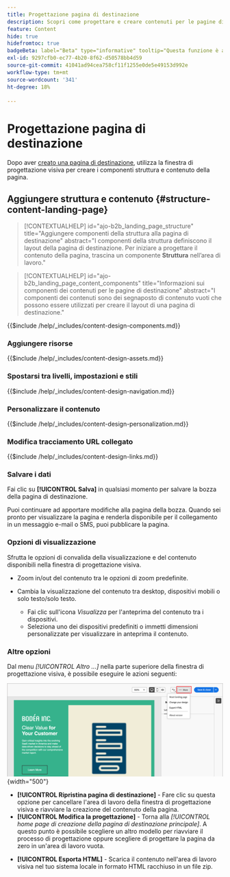 ```yaml
---
title: Progettazione pagina di destinazione
description: Scopri come progettare e creare contenuti per le pagine di destinazione che supportano percorsi di account e campagne.
feature: Content
hide: true
hidefromtoc: true
badgeBeta: label="Beta" type="informative" tooltip="Questa funzione è attualmente in versione beta limitata"
exl-id: 9297cfb0-ec77-4b20-8f62-d50578bb4d59
source-git-commit: 41041ad94cea758cf11f1255e0de5e49153d992e
workflow-type: tm+mt
source-wordcount: '341'
ht-degree: 18%

---
```


# Progettazione pagina di destinazione

Dopo aver [creato una pagina di destinazione](./landing-pages.md#create-a-landing-page), utilizza la finestra di progettazione visiva per creare i componenti struttura e contenuto della pagina.

## Aggiungere struttura e contenuto {#structure-content-landing-page}

>[!CONTEXTUALHELP]
>id="ajo-b2b_landing_page_structure"
>title="Aggiungere componenti della struttura alla pagina di destinazione"
>abstract="I componenti della struttura definiscono il layout della pagina di destinazione. Per iniziare a progettare il contenuto della pagina, trascina un componente **Struttura** nell’area di lavoro."

>[!CONTEXTUALHELP]
>id="ajo-b2b_landing_page_content_components"
>title="Informazioni sui componenti dei contenuti per le pagine di destinazione"
>abstract="I componenti dei contenuti sono dei segnaposto di contenuto vuoti che possono essere utilizzati per creare il layout di una pagina di destinazione."

{{$include /help/_includes/content-design-components.md}}

### Aggiungere risorse

{{$include /help/_includes/content-design-assets.md}}

### Spostarsi tra livelli, impostazioni e stili

{{$include /help/_includes/content-design-navigation.md}}

### Personalizzare il contenuto

{{$include /help/_includes/content-design-personalization.md}}

### Modifica tracciamento URL collegato

{{$include /help/_includes/content-design-links.md}}

### Salvare i dati

Fai clic su **[!UICONTROL Salva]** in qualsiasi momento per salvare la bozza della pagina di destinazione.

Puoi continuare ad apportare modifiche alla pagina della bozza. Quando sei pronto per visualizzare la pagina e renderla disponibile per il collegamento in un messaggio e-mail o SMS, puoi pubblicare la pagina.

### Opzioni di visualizzazione

Sfrutta le opzioni di convalida della visualizzazione e del contenuto disponibili nella finestra di progettazione visiva.

* Zoom in/out del contenuto tra le opzioni di zoom predefinite.

* Cambia la visualizzazione del contenuto tra desktop, dispositivi mobili o solo testo/solo testo.
   * Fai clic sull&#39;icona _Visualizza_ per l&#39;anteprima del contenuto tra i dispositivi.
   * Seleziona uno dei dispositivi predefiniti o immetti dimensioni personalizzate per visualizzare in anteprima il contenuto.

### Altre opzioni

Dal menu _[!UICONTROL Altro ...]_ nella parte superiore della finestra di progettazione visiva, è possibile eseguire le azioni seguenti:

![Fai clic su Altro per accedere alle azioni del modello](./assets/landing-page-designer-more-menu.png){width="500"}

* **[!UICONTROL Ripristina pagina di destinazione]** - Fare clic su questa opzione per cancellare l&#39;area di lavoro della finestra di progettazione visiva e riavviare la creazione del contenuto della pagina.
* **[!UICONTROL Modifica la progettazione]** - Torna alla _[!UICONTROL home page di creazione della pagina di destinazione principale]_. A questo punto è possibile scegliere un altro modello per riavviare il processo di progettazione oppure scegliere di progettare la pagina da zero in un&#39;area di lavoro vuota.
<!--- * **[!UICONTROL Save as content template]** - Save the page body as a landing page template to be reused across multiple landing pages. You provide a name and description for the template and save it to the list of saved  landing page templates. -->
* **[!UICONTROL Esporta HTML]** - Scarica il contenuto nell&#39;area di lavoro visiva nel tuo sistema locale in formato HTML racchiuso in un file zip.
